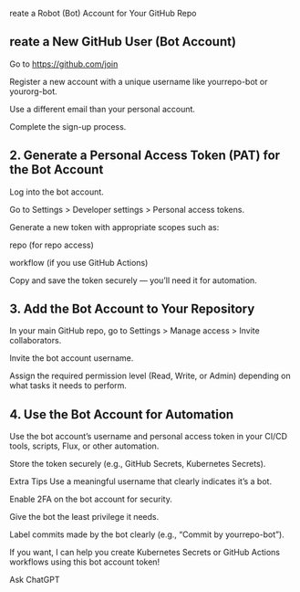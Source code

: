 reate a Robot (Bot) Account for Your GitHub Repo


## reate a New GitHub User (Bot Account)
Go to https://github.com/join

Register a new account with a unique username like yourrepo-bot or yourorg-bot.

Use a different email than your personal account.

Complete the sign-up process.

## 2. Generate a Personal Access Token (PAT) for the Bot Account
Log into the bot account.

Go to Settings > Developer settings > Personal access tokens.

Generate a new token with appropriate scopes such as:

repo (for repo access)

workflow (if you use GitHub Actions)

Copy and save the token securely — you’ll need it for automation.

## 3. Add the Bot Account to Your Repository
In your main GitHub repo, go to Settings > Manage access > Invite collaborators.

Invite the bot account username.

Assign the required permission level (Read, Write, or Admin) depending on what tasks it needs to perform.

## 4. Use the Bot Account for Automation
Use the bot account’s username and personal access token in your CI/CD tools, scripts, Flux, or other automation.

Store the token securely (e.g., GitHub Secrets, Kubernetes Secrets).

Extra Tips
Use a meaningful username that clearly indicates it’s a bot.

Enable 2FA on the bot account for security.

Give the bot the least privilege it needs.

Label commits made by the bot clearly (e.g., “Commit by yourrepo-bot”).

If you want, I can help you create Kubernetes Secrets or GitHub Actions workflows using this bot account token!









Ask ChatGPT
